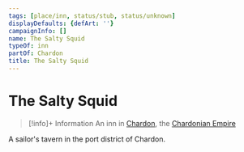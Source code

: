 ```yaml
---
tags: [place/inn, status/stub, status/unknown]
displayDefaults: {defArt: ''}
campaignInfo: []
name: The Salty Squid
typeOf: inn
partOf: Chardon
title: The Salty Squid
---
```


# The Salty Squid
>[!info]+ Information
> An  inn in [Chardon](<./chardon.md>), the [Chardonian Empire](<../chardonian-empire.md>)

A sailor's tavern in the port district of Chardon.


